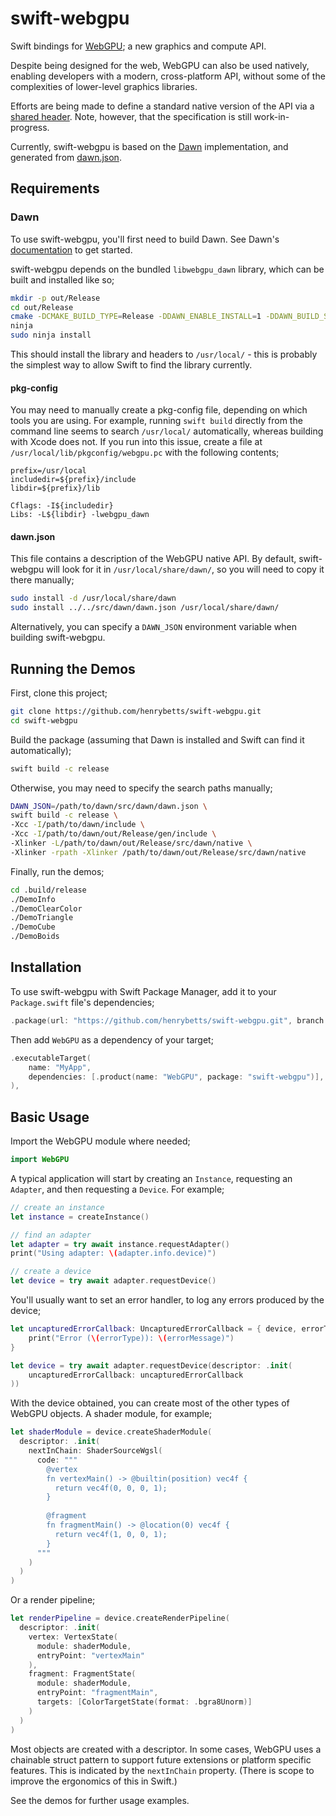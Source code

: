 # swift-webgpu

Swift bindings for [WebGPU](https://gpuweb.github.io/gpuweb/); a new graphics and compute API.

Despite being designed for the web, WebGPU can also be used natively, enabling developers with a modern, cross-platform API, without some of the complexities of lower-level graphics libraries.

Efforts are being made to define a standard native version of the API via a [shared header](https://github.com/webgpu-native/webgpu-headers). Note, however, that the specification is still work-in-progress.

Currently, swift-webgpu is based on the [Dawn](https://dawn.googlesource.com/dawn/) implementation, and generated from [dawn.json](https://dawn.googlesource.com/dawn/+/refs/heads/main/src/dawn/dawn.json).


## Requirements

### Dawn

To use swift-webgpu, you'll first need to build Dawn. See Dawn's [documentation](https://dawn.googlesource.com/dawn/+/HEAD/docs/building.md) to get started.

swift-webgpu depends on the bundled `libwebgpu_dawn` library, which can be built and installed like so;

```sh
mkdir -p out/Release
cd out/Release
cmake -DCMAKE_BUILD_TYPE=Release -DDAWN_ENABLE_INSTALL=1 -DDAWN_BUILD_SAMPLES=0 -GNinja ../..
ninja
sudo ninja install
```

This should install the library and headers to `/usr/local/` - this is probably the simplest way to allow Swift to find the library currently.

#### pkg-config
You may need to manually create a pkg-config file, depending on which tools you are using. For example, running `swift build` directly from the command line seems to search `/usr/local/` automatically, whereas building with Xcode does not. If you run into this issue, create a file at `/usr/local/lib/pkgconfig/webgpu.pc` with the following contents;
```
prefix=/usr/local
includedir=${prefix}/include
libdir=${prefix}/lib

Cflags: -I${includedir}
Libs: -L${libdir} -lwebgpu_dawn
```  

#### dawn.json
This file contains a description of the WebGPU native API. By default, swift-webgpu will look for it in `/usr/local/share/dawn/`, so you will need to copy it there manually;
```sh
sudo install -d /usr/local/share/dawn
sudo install ../../src/dawn/dawn.json /usr/local/share/dawn/
```

Alternatively, you can specify a `DAWN_JSON` environment variable when building swift-webgpu.


## Running the Demos

First, clone this project;

```sh
git clone https://github.com/henrybetts/swift-webgpu.git
cd swift-webgpu
```

Build the package (assuming that Dawn is installed and Swift can find it automatically);
```sh
swift build -c release
```

Otherwise, you may need to specify the search paths manually;
```sh
DAWN_JSON=/path/to/dawn/src/dawn/dawn.json \
swift build -c release \
-Xcc -I/path/to/dawn/include \
-Xcc -I/path/to/dawn/out/Release/gen/include \
-Xlinker -L/path/to/dawn/out/Release/src/dawn/native \
-Xlinker -rpath -Xlinker /path/to/dawn/out/Release/src/dawn/native
```

Finally, run the demos;

```sh
cd .build/release
./DemoInfo
./DemoClearColor
./DemoTriangle
./DemoCube
./DemoBoids
```


## Installation

To use swift-webgpu with Swift Package Manager, add it to your `Package.swift` file's dependencies;

```swift
.package(url: "https://github.com/henrybetts/swift-webgpu.git", branch: "main")
```

Then add `WebGPU` as a dependency of your target;

```swift
.executableTarget(
    name: "MyApp",
    dependencies: [.product(name: "WebGPU", package: "swift-webgpu")],
),
```


## Basic Usage

Import the WebGPU module where needed;

```swift
import WebGPU
```

A typical application will start by creating an `Instance`, requesting an `Adapter`, and then requesting a `Device`. For example;

```swift
// create an instance
let instance = createInstance()

// find an adapter
let adapter = try await instance.requestAdapter()
print("Using adapter: \(adapter.info.device)")

// create a device
let device = try await adapter.requestDevice()
```

You'll usually want to set an error handler, to log any errors produced by the device;

```swift
let uncapturedErrorCallback: UncapturedErrorCallback = { device, errorType, errorMessage in
    print("Error (\(errorType)): \(errorMessage)")
}

let device = try await adapter.requestDevice(descriptor: .init(
    uncapturedErrorCallback: uncapturedErrorCallback
))
```

With the device obtained, you can create most of the other types of WebGPU objects. A shader module, for example;

```swift
let shaderModule = device.createShaderModule(
  descriptor: .init(
    nextInChain: ShaderSourceWgsl(
      code: """
        @vertex
        fn vertexMain() -> @builtin(position) vec4f {
          return vec4f(0, 0, 0, 1);
        }
         
        @fragment
        fn fragmentMain() -> @location(0) vec4f {
          return vec4f(1, 0, 0, 1);
        }
      """
    )
  )
)
```

Or a render pipeline;

```swift
let renderPipeline = device.createRenderPipeline(
  descriptor: .init(
    vertex: VertexState(
      module: shaderModule,
      entryPoint: "vertexMain"
    ),
    fragment: FragmentState(
      module: shaderModule,
      entryPoint: "fragmentMain",
      targets: [ColorTargetState(format: .bgra8Unorm)]
    )
  )
)
```

Most objects are created with a descriptor. In some cases, WebGPU uses a chainable struct pattern to support future extensions or platform specific features. This is indicated by the `nextInChain` property. (There is scope to improve the ergonomics of this in Swift.)

See the demos for further usage examples.
